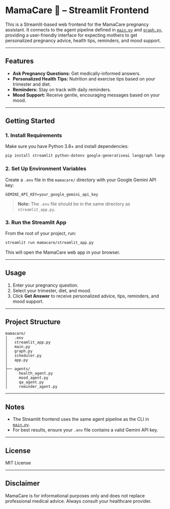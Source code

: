 # MamaCare 🤰 – Streamlit Frontend

This is a Streamlit-based web frontend for the MamaCare pregnancy assistant. It connects to the agent pipeline defined in [`main.py`](mamacare/main.py) and [`graph.py`](mamacare/graph.py), providing a user-friendly interface for expecting mothers to get personalized pregnancy advice, health tips, reminders, and mood support.

---

## Features

- **Ask Pregnancy Questions:** Get medically-informed answers.
- **Personalized Health Tips:** Nutrition and exercise tips based on your trimester and diet.
- **Reminders:** Stay on track with daily reminders.
- **Mood Support:** Receive gentle, encouraging messages based on your mood.

---

## Getting Started

### 1. Install Requirements

Make sure you have Python 3.8+ and install dependencies:

```sh
pip install streamlit python-dotenv google-generativeai langgraph langchain-core langchain-google-genai
```

### 2. Set Up Environment Variables

Create a `.env` file in the `mamacare/` directory with your Google Gemini API key:

```
GEMINI_API_KEY=your_google_gemini_api_key
```

> **Note:** The `.env` file should be in the same directory as `streamlit_app.py`.

### 3. Run the Streamlit App

From the root of your project, run:

```sh
streamlit run mamacare/streamlit_app.py
```

This will open the MamaCare web app in your browser.

---

## Usage

1. Enter your pregnancy question.
2. Select your trimester, diet, and mood.
3. Click **Get Answer** to receive personalized advice, tips, reminders, and mood support.

---

## Project Structure

```
mamacare/
│   .env
│   streamlit_app.py
│   main.py
│   graph.py
│   scheduler.py
│   app.py
│
├── agents/
│     health_agent.py
│     mood_agent.py
│     qa_agent.py
│     reminder_agent.py
```

---

## Notes

- The Streamlit frontend uses the same agent pipeline as the CLI in [`main.py`](mamacare/main.py).
- For best results, ensure your `.env` file contains a valid Gemini API key.

---

## License

MIT License

---

## Disclaimer

MamaCare is for informational purposes only and does not replace professional medical advice. Always consult your healthcare provider.
